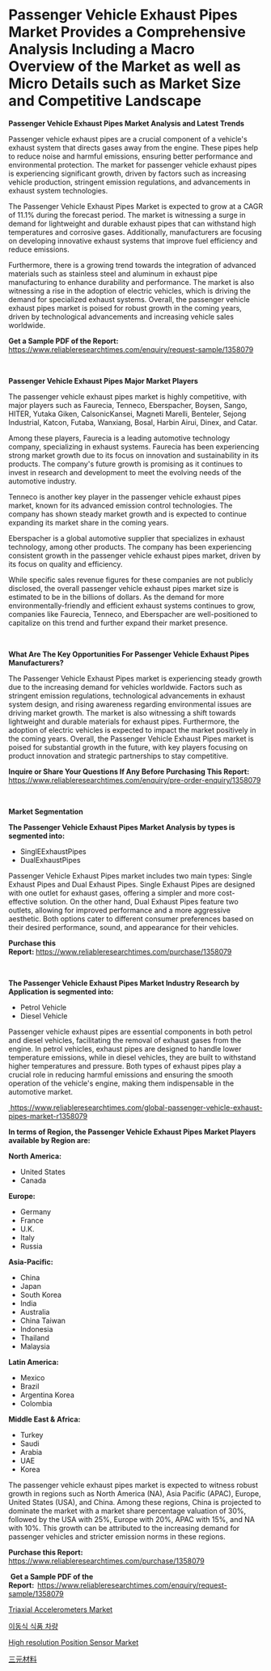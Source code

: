 <p><h1>Passenger Vehicle Exhaust Pipes Market Provides a Comprehensive Analysis Including a Macro Overview of the Market as well as Micro Details such as Market Size and Competitive Landscape</h1></p><p><strong>Passenger Vehicle Exhaust Pipes Market Analysis and Latest Trends</strong></p>
<p><p>Passenger vehicle exhaust pipes are a crucial component of a vehicle's exhaust system that directs gases away from the engine. These pipes help to reduce noise and harmful emissions, ensuring better performance and environmental protection. The market for passenger vehicle exhaust pipes is experiencing significant growth, driven by factors such as increasing vehicle production, stringent emission regulations, and advancements in exhaust system technologies.</p><p>The Passenger Vehicle Exhaust Pipes Market is expected to grow at a CAGR of 11.1% during the forecast period. The market is witnessing a surge in demand for lightweight and durable exhaust pipes that can withstand high temperatures and corrosive gases. Additionally, manufacturers are focusing on developing innovative exhaust systems that improve fuel efficiency and reduce emissions.</p><p>Furthermore, there is a growing trend towards the integration of advanced materials such as stainless steel and aluminum in exhaust pipe manufacturing to enhance durability and performance. The market is also witnessing a rise in the adoption of electric vehicles, which is driving the demand for specialized exhaust systems. Overall, the passenger vehicle exhaust pipes market is poised for robust growth in the coming years, driven by technological advancements and increasing vehicle sales worldwide.</p></p>
<p><strong>Get a Sample PDF of the Report:&nbsp;</strong> <a href="https://www.reliableresearchtimes.com/enquiry/request-sample/1358079">https://www.reliableresearchtimes.com/enquiry/request-sample/1358079</a></p>
<p>&nbsp;</p>
<p><strong>Passenger Vehicle Exhaust Pipes Major Market Players</strong></p>
<p><p>The passenger vehicle exhaust pipes market is highly competitive, with major players such as Faurecia, Tenneco, Eberspacher, Boysen, Sango, HITER, Yutaka Giken, CalsonicKansei, Magneti Marelli, Benteler, Sejong Industrial, Katcon, Futaba, Wanxiang, Bosal, Harbin Airui, Dinex, and Catar.</p><p>Among these players, Faurecia is a leading automotive technology company, specializing in exhaust systems. Faurecia has been experiencing strong market growth due to its focus on innovation and sustainability in its products. The company's future growth is promising as it continues to invest in research and development to meet the evolving needs of the automotive industry.</p><p>Tenneco is another key player in the passenger vehicle exhaust pipes market, known for its advanced emission control technologies. The company has shown steady market growth and is expected to continue expanding its market share in the coming years.</p><p>Eberspacher is a global automotive supplier that specializes in exhaust technology, among other products. The company has been experiencing consistent growth in the passenger vehicle exhaust pipes market, driven by its focus on quality and efficiency.</p><p>While specific sales revenue figures for these companies are not publicly disclosed, the overall passenger vehicle exhaust pipes market size is estimated to be in the billions of dollars. As the demand for more environmentally-friendly and efficient exhaust systems continues to grow, companies like Faurecia, Tenneco, and Eberspacher are well-positioned to capitalize on this trend and further expand their market presence.</p></p>
<p>&nbsp;</p>
<p><strong>What Are The Key Opportunities For Passenger Vehicle Exhaust Pipes Manufacturers?</strong></p>
<p><p>The Passenger Vehicle Exhaust Pipes market is experiencing steady growth due to the increasing demand for vehicles worldwide. Factors such as stringent emission regulations, technological advancements in exhaust system design, and rising awareness regarding environmental issues are driving market growth. The market is also witnessing a shift towards lightweight and durable materials for exhaust pipes. Furthermore, the adoption of electric vehicles is expected to impact the market positively in the coming years. Overall, the Passenger Vehicle Exhaust Pipes market is poised for substantial growth in the future, with key players focusing on product innovation and strategic partnerships to stay competitive.</p></p>
<p><strong>Inquire or Share Your Questions If Any Before Purchasing This Report:</strong> <a href="https://www.reliableresearchtimes.com/enquiry/pre-order-enquiry/1358079">https://www.reliableresearchtimes.com/enquiry/pre-order-enquiry/1358079</a></p>
<p>&nbsp;</p>
<p><strong>Market Segmentation</strong></p>
<p><strong>The Passenger Vehicle Exhaust Pipes Market Analysis by types is segmented into:</strong></p>
<p><ul><li>SinglEExhaustPipes</li><li>DualExhaustPipes</li></ul></p>
<p><p>Passenger Vehicle Exhaust Pipes market includes two main types: Single Exhaust Pipes and Dual Exhaust Pipes. Single Exhaust Pipes are designed with one outlet for exhaust gases, offering a simpler and more cost-effective solution. On the other hand, Dual Exhaust Pipes feature two outlets, allowing for improved performance and a more aggressive aesthetic. Both options cater to different consumer preferences based on their desired performance, sound, and appearance for their vehicles.</p></p>
<p><strong>Purchase this Report:&nbsp;</strong><a href="https://www.reliableresearchtimes.com/purchase/1358079">https://www.reliableresearchtimes.com/purchase/1358079</a></p>
<p>&nbsp;</p>
<p><strong>The Passenger Vehicle Exhaust Pipes Market Industry Research by Application is segmented into:</strong></p>
<p><ul><li>Petrol Vehicle</li><li>Diesel Vehicle</li></ul></p>
<p><p>Passenger vehicle exhaust pipes are essential components in both petrol and diesel vehicles, facilitating the removal of exhaust gases from the engine. In petrol vehicles, exhaust pipes are designed to handle lower temperature emissions, while in diesel vehicles, they are built to withstand higher temperatures and pressure. Both types of exhaust pipes play a crucial role in reducing harmful emissions and ensuring the smooth operation of the vehicle's engine, making them indispensable in the automotive market.</p></p>
<p><a href="https://www.reliableresearchtimes.com/global-passenger-vehicle-exhaust-pipes-market-r1358079">&nbsp;https://www.reliableresearchtimes.com/global-passenger-vehicle-exhaust-pipes-market-r1358079</a></p>
<p><strong>In terms of Region, the Passenger Vehicle Exhaust Pipes Market Players available by Region are:</strong></p>
<p>
    <p> <strong> North America: </strong>
        <ul>
            <li>United States</li>
            <li>Canada</li>
        </ul>
        </p> 
    <p> <strong> Europe: </strong>
        <ul>
            <li>Germany</li>
            <li>France</li>
            <li>U.K.</li>
            <li>Italy</li>
            <li>Russia</li>
        </ul>
        </p> 
    <p> <strong> Asia-Pacific: </strong>
        <ul>
            <li>China</li>
            <li>Japan</li>
            <li>South Korea</li>
            <li>India</li>
            <li>Australia</li>
            <li>China Taiwan</li>
            <li>Indonesia</li>
            <li>Thailand</li>
            <li>Malaysia</li>
        </ul>
        </p> 
    <p> <strong> Latin America: </strong>
        <ul>
            <li>Mexico</li>
            <li>Brazil</li>
            <li>Argentina Korea</li>
            <li>Colombia</li>
        </ul>
        </p> 
    <p> <strong> Middle East & Africa: </strong>
        <ul>
            <li>Turkey</li>
            <li>Saudi</li>
            <li>Arabia</li>
            <li>UAE</li>
            <li>Korea</li>
        </ul>
    </p>
    </p>
<p><p>The passenger vehicle exhaust pipes market is expected to witness robust growth in regions such as North America (NA), Asia Pacific (APAC), Europe, United States (USA), and China. Among these regions, China is projected to dominate the market with a market share percentage valuation of 30%, followed by the USA with 25%, Europe with 20%, APAC with 15%, and NA with 10%. This growth can be attributed to the increasing demand for passenger vehicles and stricter emission norms in these regions.</p></p>
<p><strong>Purchase this Report: </strong><a href="https://www.reliableresearchtimes.com/purchase/1358079">https://www.reliableresearchtimes.com/purchase/1358079</a></p>
<p>&nbsp;<strong>Get a Sample PDF of the Report:&nbsp;&nbsp;</strong><a href="https://www.reliableresearchtimes.com/enquiry/request-sample/1358079">https://www.reliableresearchtimes.com/enquiry/request-sample/1358079</a></p>
<p><strong></strong></p>
<p><p><a href="https://medium.com/@jayrussel94/triaxial-accelerometers-industry-analysis-report-its-market-size-share-trends-by-application-06d187ab94a5">Triaxial Accelerometers Market</a></p><p><a href="https://github.com/laholand/Market-Research-Report-List-5/blob/main/60236614458.md">이동식 식품 차량</a></p><p><a href="https://medium.com/@gabrieluffman5656/high-resolution-position-sensor-market-share-market-analysis-growth-trends-forecasts-for-050a12e9f547">High resolution Position Sensor Market</a></p><p><a href="https://github.com/mohamedbakry57/Market-Research-Report-List-5/blob/main/9466238838.md">三元材料</a></p></p>
